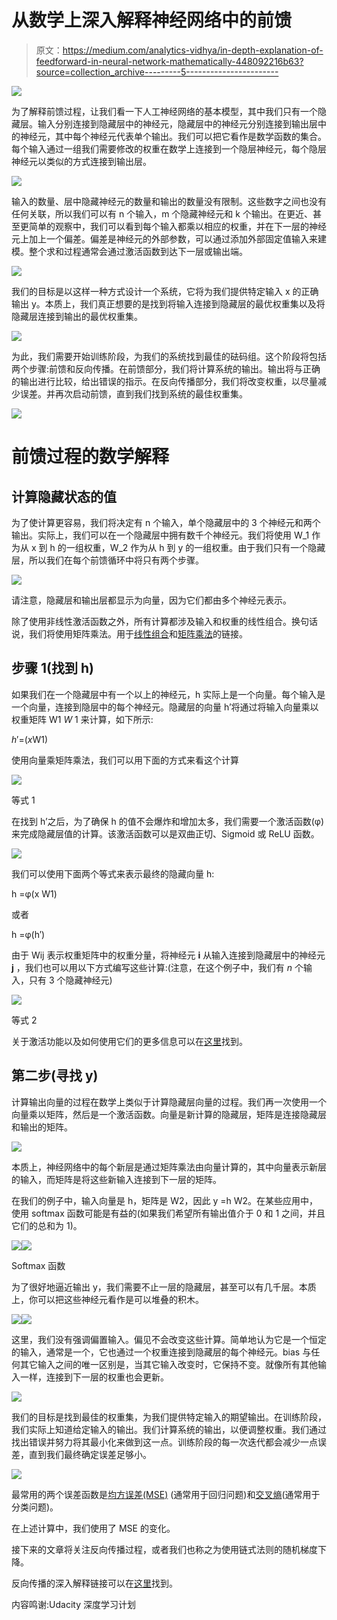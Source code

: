 # 从数学上深入解释神经网络中的前馈

> 原文：<https://medium.com/analytics-vidhya/in-depth-explanation-of-feedforward-in-neural-network-mathematically-448092216b63?source=collection_archive---------5----------------------->

![](img/9c42e9039c269e4714645dacf02c6cc3.png)

为了解释前馈过程，让我们看一下人工神经网络的基本模型，其中我们只有一个隐藏层。输入分别连接到隐藏层中的神经元，隐藏层中的神经元分别连接到输出层中的神经元，其中每个神经元代表单个输出。我们可以把它看作是数学函数的集合。每个输入通过一组我们需要修改的权重在数学上连接到一个隐层神经元，每个隐层神经元以类似的方式连接到输出层。

![](img/5b35cd457416c3f797cad9dd3589a577.png)

输入的数量、层中隐藏神经元的数量和输出的数量没有限制。这些数字之间也没有任何关联，所以我们可以有 n 个输入，m 个隐藏神经元和 k 个输出。在更近、甚至更简单的观察中，我们可以看到每个输入都乘以相应的权重，并在下一层的神经元上加上一个偏差。偏差是神经元的外部参数，可以通过添加外部固定值输入来建模。整个求和过程通常会通过激活函数到达下一层或输出端。

![](img/2e48ead3f2d10e525cf29ff2765004ae.png)

我们的目标是以这样一种方式设计一个系统，它将为我们提供特定输入 x 的正确输出 y。本质上，我们真正想要的是找到将输入连接到隐藏层的最优权重集以及将隐藏层连接到输出的最优权重集。

![](img/d4e1918d81f0c3a77ba4eaa9b1bbd5be.png)

为此，我们需要开始训练阶段，为我们的系统找到最佳的砝码组。这个阶段将包括两个步骤:前馈和反向传播。在前馈部分，我们将计算系统的输出。输出将与正确的输出进行比较，给出错误的指示。在反向传播部分，我们将改变权重，以尽量减少误差。并再次启动前馈，直到我们找到系统的最佳权重集。

![](img/211b720346dbbd357b3318568682186e.png)

# 前馈过程的数学解释

## 计算隐藏状态的值

为了使计算更容易，我们将决定有 n 个输入，单个隐藏层中的 3 个神经元和两个输出。实际上，我们可以在一个隐藏层中拥有数千个神经元。我们将使用 W_1 作为从 x 到 h 的一组权重，W_2 作为从 h 到 y 的一组权重。由于我们只有一个隐藏层，所以我们在每个前馈循环中将只有两个步骤。

![](img/d326c63461198a2a9aa9b7f6386149d2.png)

请注意，隐藏层和输出层都显示为向量，因为它们都由多个神经元表示。

除了使用非线性激活函数之外，所有计算都涉及输入和权重的线性组合。换句话说，我们将使用矩阵乘法。用于[线性组合](http://linear.ups.edu/html/section-LC.html)和[矩阵乘法](https://en.wikipedia.org/wiki/Matrix_multiplication)的链接。

## 步骤 1(找到 h)

如果我们在一个隐藏层中有一个以上的神经元，h 实际上是一个向量。每个输入是一个向量，连接到隐层中的每个神经元。隐藏层的向量 h’将通过将输入向量乘以权重矩阵 W1 *W* 1 来计算，如下所示:

*h*′=(*x*W1)

使用向量乘矩阵乘法，我们可以用下面的方式来看这个计算

![](img/ad17d471c4eb252e6272caecc19cb95e.png)

等式 1

在找到 h’之后，为了确保 h 的值不会爆炸和增加太多，我们需要一个激活函数(φ)来完成隐藏层值的计算。该激活函数可以是双曲正切、Sigmoid 或 ReLU 函数。

![](img/0f3340c01c60e80dc72c8d6aa9b4065c.png)

我们可以使用下面两个等式来表示最终的隐藏向量 h:

h =φ(x W1)

或者

h =φ(h′)

由于 Wij 表示权重矩阵中的权重分量，将神经元 **i** 从输入连接到隐藏层中的神经元 **j** ，我们也可以用以下方式编写这些计算:(注意，在这个例子中，我们有 *n* 个输入，只有 3 个隐藏神经元)

![](img/43100e651efcf63a32df9c90a03766d1.png)

等式 2

关于激活功能以及如何使用它们的更多信息可以在[这里](https://github.com/Kulbear/deep-learning-nano-foundation/wiki/ReLU-and-Softmax-Activation-Functions)找到。

## 第二步(寻找 y)

计算输出向量的过程在数学上类似于计算隐藏层向量的过程。我们再一次使用一个向量乘以矩阵，然后是一个激活函数。向量是新计算的隐藏层，矩阵是连接隐藏层和输出的矩阵。

![](img/25b501c80a3a0d2e9c44aebd75d30f6a.png)

本质上，神经网络中的每个新层是通过矩阵乘法由向量计算的，其中向量表示新层的输入，而矩阵是将这些新输入连接到下一层的矩阵。

在我们的例子中，输入向量是 h，矩阵是 W2，因此 y =h W2。在某些应用中，使用 softmax 函数可能是有益的(如果我们希望所有输出值介于 0 和 1 之间，并且它们的总和为 1)。

![](img/d031458e81c0e4b646ed8c5d2510013e.png)![](img/9ccdda26794188a90b2f3ba2ac61d9da.png)

Softmax 函数

为了很好地逼近输出 y，我们需要不止一层的隐藏层，甚至可以有几千层。本质上，你可以把这些神经元看作是可以堆叠的积木。

![](img/f3ea1bb29270161e5da2951e8e300dba.png)![](img/ce0fe38be2f74cef5b145e2e32f34b92.png)

这里，我们没有强调偏置输入。偏见不会改变这些计算。简单地认为它是一个恒定的输入，通常是一个，它也通过一个权重连接到隐藏层的每个神经元。bias 与任何其它输入之间的唯一区别是，当其它输入改变时，它保持不变。就像所有其他输入一样，连接到下一层的权重也会更新。

![](img/f3b2feaacd6b2c6547a30b8cddb933a0.png)

我们的目标是找到最佳的权重集，为我们提供特定输入的期望输出。在训练阶段，我们实际上知道给定输入的输出。我们计算系统的输出，以便调整权重。我们通过找出错误并努力将其最小化来做到这一点。训练阶段的每一次迭代都会减少一点误差，直到我们最终确定误差足够小。

![](img/38e9bdd03665d2ab0c26483061588c54.png)

最常用的两个误差函数是[均方误差(MSE)](https://en.wikipedia.org/wiki/Mean_squared_error) (通常用于回归问题)和[交叉熵](https://www.ics.uci.edu/~pjsadows/notes.pdf)(通常用于分类问题)。

在上述计算中，我们使用了 MSE 的变化。

接下来的文章将关注反向传播过程，或者我们也称之为使用链式法则的随机梯度下降。

反向传播的深入解释链接可以在[这里](/@aungkyawmyint_26195/deep-dive-into-back-propagation-part-i-e1a92b6dbdb9)找到。

内容鸣谢:Udacity 深度学习计划